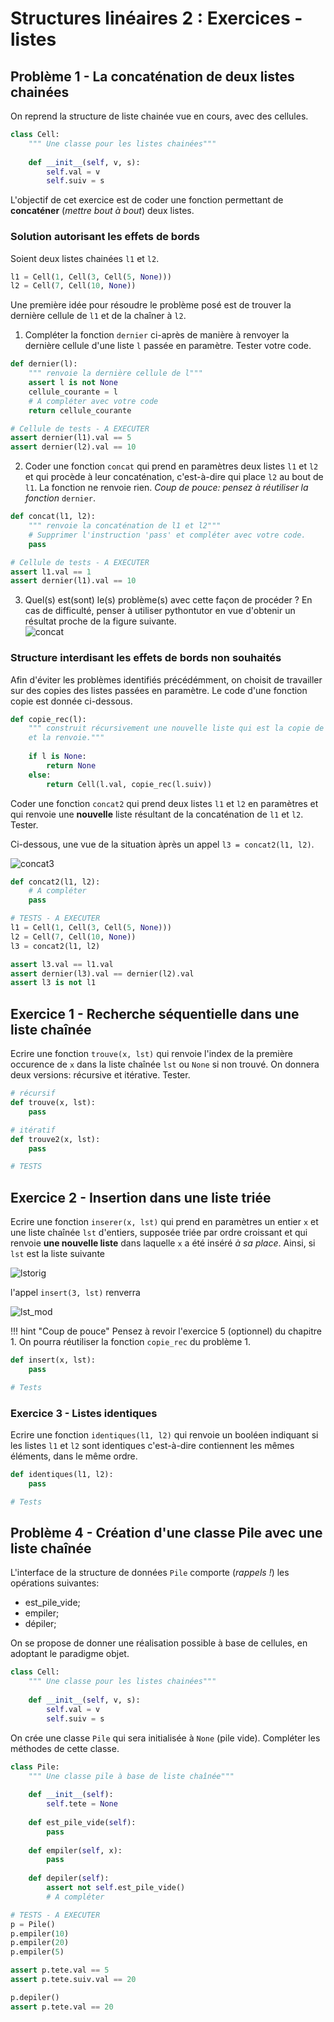 Structures linéaires 2 : Exercices - listes
=================================

## Problème 1 - La concaténation de deux listes chainées

On reprend la structure de liste chainée vue en cours, avec des cellules.


```python
class Cell:
    """ Une classe pour les listes chainées"""
    
    def __init__(self, v, s):
        self.val = v
        self.suiv = s
```

L'objectif de cet exercice est de coder une fonction permettant de **concaténer** (*mettre bout à bout*) deux listes.

### Solution autorisant les effets de bords

Soient deux listes chainées `l1` et `l2`.


```python
l1 = Cell(1, Cell(3, Cell(5, None)))
l2 = Cell(7, Cell(10, None))
```

Une première idée pour résoudre le problème posé est de trouver la dernière cellule de `l1` et de la chaîner à `l2`.  

1. Compléter la fonction `dernier` ci-après de manière à renvoyer la dernière cellule d'une liste `l` passée en paramètre. Tester votre code.


```python
def dernier(l):
    """ renvoie la dernière cellule de l"""
    assert l is not None
    cellule_courante = l
    # A compléter avec votre code
    return cellule_courante
```


```python
# Cellule de tests - A EXECUTER
assert dernier(l1).val == 5
assert dernier(l2).val == 10
```

2. Coder une fonction `concat` qui prend en paramètres deux listes `l1` et `l2` et qui procède à leur concaténation, c'est-à-dire qui place `l2` au bout de `l1`. La fonction ne renvoie rien. *Coup de pouce: pensez à réutiliser la fonction* `dernier`.


```python
def concat(l1, l2):
    """ renvoie la concaténation de l1 et l2"""
    # Supprimer l'instruction 'pass' et compléter avec votre code.
    pass
```


```python
# Cellule de tests - A EXECUTER
assert l1.val == 1
assert dernier(l1).val == 10
```

3. Quel(s) est(sont) le(s) problème(s) avec cette façon de procéder ? En cas de difficulté, penser à utiliser pythontutor en vue d'obtenir un résultat proche de la figure suivante.  
![concat](img/concat1.png)

### Structure interdisant les effets de bords non souhaités

Afin d'éviter les problèmes identifiés précédémment, on choisit de travailler sur des copies des listes passées en paramètre. Le code d'une fonction copie est donnée ci-dessous. 


```python
def copie_rec(l):
    """ construit récursivement une nouvelle liste qui est la copie de l,
    et la renvoie."""
    
    if l is None: 
        return None
    else:
        return Cell(l.val, copie_rec(l.suiv))
```

Coder une fonction `concat2` qui prend deux listes `l1` et `l2` en paramètres et qui renvoie une **nouvelle** liste résultant de la concaténation de `l1` et `l2`.  Tester.

Ci-dessous, une vue de la situation àprès un appel `l3 = concat2(l1, l2)`.

![concat3](img/concat3.png)


```python
def concat2(l1, l2):
    # A compléter
    pass
```


```python
# TESTS - A EXECUTER
l1 = Cell(1, Cell(3, Cell(5, None)))
l2 = Cell(7, Cell(10, None))
l3 = concat2(l1, l2)

assert l3.val == l1.val
assert dernier(l3).val == dernier(l2).val
assert l3 is not l1
```

## Exercice 1 - Recherche séquentielle dans une liste chaînée

Ecrire une fonction `trouve(x, lst)` qui renvoie l'index de la première occurence de `x` dans la liste chaînée `lst` ou `None` si non trouvé. On donnera deux versions: récursive et itérative. Tester.


```python
# récursif
def trouve(x, lst):
    pass

# itératif
def trouve2(x, lst):
    pass
```


```python
# TESTS
```

## Exercice 2 - Insertion dans une liste triée

Ecrire une fonction `inserer(x, lst)` qui prend en paramètres un entier `x` et une liste chaînée `lst` d'entiers, supposée triée par ordre croissant et qui renvoie **une nouvelle liste** dans laquelle `x` a été inséré *à sa place*. Ainsi, si `lst` est la liste suivante  

![lstorig](img/lst_orig.png)

l'appel `insert(3, lst)` renverra

![lst_mod](img/lst_mod.png)

!!! hint "Coup de pouce"
    Pensez à revoir l'exercice 5 (optionnel) du chapitre 1. On pourra réutiliser la fonction `copie_rec` du 
    problème 1.


```python
def insert(x, lst):
    pass
```


```python
# Tests
```

### Exercice 3 - Listes identiques

Ecrire une fonction `identiques(l1, l2)` qui renvoie un booléen indiquant si les listes `l1` et `l2` sont identiques c'est-à-dire contiennent les mêmes éléments, dans le même ordre.


```python
def identiques(l1, l2):
    pass
```


```python
# Tests
```

## Problème 4 - Création d'une classe Pile avec une liste chaînée

L'interface de la structure de données `Pile` comporte (*rappels !*) les opérations suivantes:  

* est_pile_vide;
* empiler;
* dépiler;

On se propose de donner une réalisation possible à base de cellules, en adoptant le paradigme objet.


```python
class Cell:
    """ Une classe pour les listes chainées"""
    
    def __init__(self, v, s):
        self.val = v
        self.suiv = s
```

On crée une classe `Pile` qui sera initialisée à `None` (pile vide). Compléter les méthodes de cette classe.


```python
class Pile:
    """ Une classe pile à base de liste chaînée"""
    
    def __init__(self):
        self.tete = None
        
    def est_pile_vide(self):
        pass
    
    def empiler(self, x):
        pass
        
    def depiler(self):
        assert not self.est_pile_vide()
        # A compléter
```


```python
# TESTS - A EXECUTER
p = Pile()
p.empiler(10)
p.empiler(20)
p.empiler(5)

assert p.tete.val == 5
assert p.tete.suiv.val == 20

p.depiler()
assert p.tete.val == 20
```


